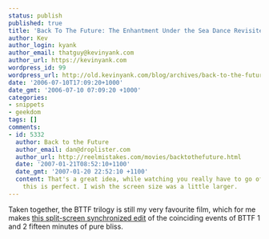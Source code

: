```yaml
---
status: publish
published: true
title: 'Back To The Future: The Enhantment Under the Sea Dance Revisited'
author: Kev
author_login: kyank
author_email: thatguy@kevinyank.com
author_url: https://kevinyank.com
wordpress_id: 99
wordpress_url: http://old.kevinyank.com/blog/archives/back-to-the-future-the-enhantment-under-the-sea-dance-revisited/
date: '2006-07-10T17:09:20+1000'
date_gmt: '2006-07-10 07:09:20 +1000'
categories:
- snippets
- geekdom
tags: []
comments:
- id: 5332
  author: Back to the Future
  author_email: dan@droplister.com
  author_url: http://reelmistakes.com/movies/backtothefuture.html
  date: '2007-01-21T08:52:10+1100'
  date_gmt: '2007-01-20 22:52:10 +1100'
  content: That's a great idea, while watching you really have to go off memory, but
    this is perfect. I wish the screen size was a little larger.
---
```

<p>Taken together, the BTTF trilogy is still my very favourite film, which for me makes <a href="http://video.google.com/videoplay?docid=4589540173717485087">this split-screen synchronized edit</a> of the coinciding events of BTTF 1 and 2 fifteen minutes of pure bliss.</p>
